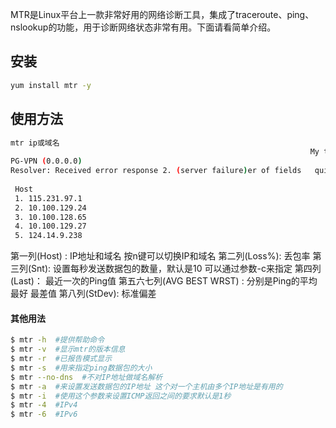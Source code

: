 MTR是Linux平台上一款非常好用的网络诊断工具，集成了traceroute、ping、nslookup的功能，用于诊断网络状态非常有用。下面请看简单介绍。

## 安装
```bash
yum install mtr -y
```
## 使用方法
```bash
mtr ip或域名
                                                                   My traceroute  [v0.85]
PG-VPN (0.0.0.0)                                                                                                                   Wed Oct  9 18:22:54 2019
Resolver: Received error response 2. (server failure)er of fields   quit
                                                                                                                   Packets               Pings
 Host                                                                                                            Loss%   Snt   Last   Avg  Best  Wrst StDev
 1. 115.231.97.1                                                                                             0.0%    20    0.8   1.0   0.8   1.3   0.0
 2. 10.100.129.24                                                                                           0.0%    20    0.9   0.9   0.9   1.0   0.0
 3. 10.100.128.65                                                                                            0.0%    20    0.9   1.0   0.9   1.1   0.0
 4. 10.100.129.27                                                                                            0.0%    20    1.3   1.1   1.0   1.3   0.0
 5. 124.14.9.238                                                                                              0.0%    20    4.0   4.1   3.8   4.3   0.0
```


第一列(Host) : IP地址和域名 按n键可以切换IP和域名
第二列(Loss%): 丢包率
第三列(Snt): 设置每秒发送数据包的数量，默认是10 可以通过参数-c来指定
第四列(Last)： 最近一次的Ping值
第五六七列(AVG BEST WRST) : 分别是Ping的平均 最好 最差值
第八列(StDev): 标准偏差

#### 其他用法
```bash
$ mtr -h  #提供帮助命令
$ mtr -v  #显示mtr的版本信息
$ mtr -r  #已报告模式显示
$ mtr -s  #用来指定ping数据包的大小
$ mtr --no-dns  #不对IP地址做域名解析
$ mtr -a  #来设置发送数据包的IP地址 这个对一个主机由多个IP地址是有用的
$ mtr -i  #使用这个参数来设置ICMP返回之间的要求默认是1秒
$ mtr -4  #IPv4
$ mtr -6  #IPv6
```